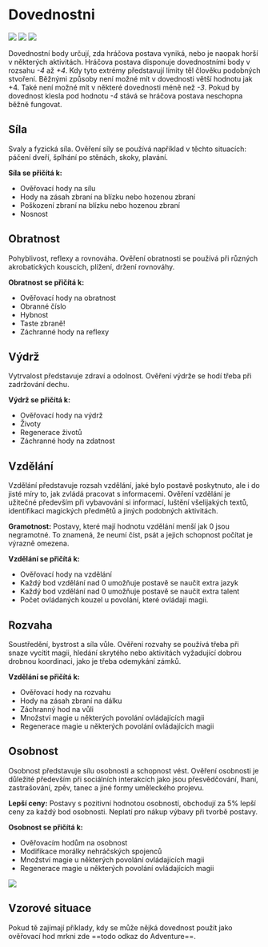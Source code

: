 # Dovednostni 

<img src="/assets/sep_line.png"/>

<img src="/assets/Dovednosti.png" />

<img src="/assets/sep_line.png"/>

Dovednostní body určují, zda hráčova postava vyniká, nebo je naopak horší v některých aktivitách. Hráčova postava disponuje dovednostními body v rozsahu *-4* až *+4*. Kdy tyto extrémy představují limity těl člověku podobných stvoření. Běžnými způsoby není možné mít v dovednosti větší hodnotu jak +4. Také není možné mít v některé dovednosti méně než *-3*. Pokud by dovednost klesla pod hodnotu *-4* stává se hráčova postava neschopna běžně fungovat. 

## Síla

Svaly a fyzická síla. Ověření síly se používá například v těchto situacích: páčení dveří, šplhání po stěnách, skoky, plavání.

**Síla se přičítá k:**

- Ověřovací hody na sílu
- Hody na zásah zbraní na blízku nebo hozenou zbraní
- Poškození zbraní na blízku nebo hozenou zbraní
- Nosnost

## Obratnost

Pohyblivost, reflexy a rovnováha. Ověření obratnosti se používá při různých akrobatických kouscích, plížení, držení rovnováhy.

**Obratnost se přičítá k:**

- Ověřovací hody na obratnost
- Obranné číslo
- Hybnost
- Taste zbraně!
- Záchranné hody na reflexy

## Výdrž

Vytrvalost představuje zdraví a odolnost. Ověření výdrže se hodí třeba při zadržování dechu.

**Výdrž se přičítá k:**

- Ověřovací hody na výdrž
- Životy
- Regenerace životů
- Záchranné hody na zdatnost

## Vzdělání

Vzdělání představuje rozsah vzdělání, jaké bylo postavě poskytnuto, ale i do jisté míry to, jak zvládá pracovat s informacemi. Ověření vzdělání je užitečné především při vybavování si informací, luštění všelijakých textů, identifikaci magických předmětů a jiných podobných aktivitách.

**Gramotnost:** Postavy, které mají hodnotu vzdělání menší jak 0 jsou negramotné. To znamená, že neumí číst, psát a jejich schopnost počítat je výrazně omezena.

**Vzdělání se přičítá k:**

- Ověřovací hody na vzdělání
- Každý bod vzdělání nad 0 umožňuje postavě se naučit extra jazyk
- Každý bod vzdělání nad 0 umožňuje postavě se naučit extra talent
- Počet ovládaných kouzel u povolání, které ovládají magii.

## Rozvaha

Soustředění, bystrost a síla vůle. Ověření rozvahy se používá třeba při snaze vycítit magii, hledání skrytého nebo aktivitách vyžadující dobrou drobnou koordinaci, jako je třeba odemykání zámků.

**Vzdělání se přičítá k:**

- Ověřovací hody na rozvahu
- Hody na zásah zbraní na dálku
- Záchranný hod na vůli
- Množství magie u některých povolání ovládajících magii
- Regenerace magie u některých povolání ovládajících magii

## Osobnost

Osobnost představuje sílu osobnosti a schopnost vést. Ověření osobnosti je důležité především při sociálních interakcích jako jsou přesvědčování, lhaní, zastrašování, zpěv, tanec a jiné formy uměleckého projevu.

**Lepší ceny:** Postavy s pozitivní hodnotou osobností, obchodují za 5% lepší ceny za každý bod osobnosti. Neplatí pro nákup výbavy při tvorbě postavy.

**Osobnost se přičítá k:**

- Ověřovacím hodům na osobnost
- Modifikace morálky nehráčských spojenců
- Množství magie u některých povolání ovládajících magii
- Regenerace magie u některých povolání ovládajících magii

<img src="/assets/sep_line.png"/>

## Vzorové situace

Pokud tě zajímají příklady, kdy se může nějká dovednost použít jako ověřovací hod mrkni zde ==todo odkaz do Adventure==.
